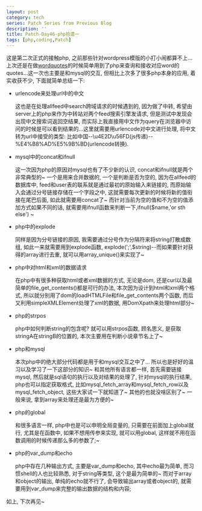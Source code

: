 ```yaml
---
layout: post
category: tech
series: Patch Series from Previous Blog
description: ''
title: Patch-Day46-php拾遗一
tags: [php,coding,Patch]
---
```


这是第二次正式的接触php, 之前那些针对wordpress模版的小打小闹都算不上...上次还是在做<a href="http://zzgary.info/wordquotes/" target="_blank">wordquotes</a>的时候简单用到了php来查询和接收对应word的quotes...这一次也主要是和mysql的交互, 但相比上次多了很多php本身的应用, 着实收获不少, 下面就简单总结一下:

<ul>
    <li>urlencode来处理url中的中文
        <p>这也是在处理allfeed中search跨域请求的时候遇到的, 因为做了中转, 希望由server上的php来作为中转站对两个feed搜索引擎发请求, 但是测试中发现会出现中文搜索词返回空结果, 而实际上我直接用中文作为query在浏览器中访问的时候是可以看到结果的...这里就需要用urlencode对中文进行处理, 将中文转为url中接受的类型: 比如中国--\u4E2D\u56FD(js传递)--%E4%B8%AD%E5%9B%BD(urlencode转换).</p>
    </li>
    <li>mysql中的concat和ifnull
        <p>这一次因为php的原因对mysql也有了不少新的认识, concat和ifnull就是两个非常典型的~ 一个是用来合并数据的, 一个是判断是否为空的, 因为在allfeed的数据库中, feed和user表的联系就是通过最初的原始输入来链接的, 而原始输入会通过分号链接存储在一个字段之中, 这就需要每次更新的时候将新的值衔接在尾巴后面, 如此就需要用concat了~ 而针对当前为空的值和不为空的值添加方式如果不同的话, 就需要用ifnull函数来判断一下,ifnull($name,'or sth else') ~</p>
    </li>
    <li>php中的explode
        <p>同样是因为分号链接的原因, 我需要通过分号作为分隔符来将string打散成数组, 如此一来就需要用到explode函数, explode(';',$string)--而如果要针对获得的array进行去重, 就可以用array_unique()来实现了~</p>
    </li>
    <li>php中对html和xml的数据请求
        <p>在php中有很多种获取html或者xml数据的方式, 无论是dom, 还是curl以及最简单的file_get_contents()都是可行的办法, 本次因为设计到html和xml两个格式, 所以就分别用了dom的loadHTMLFile和file_get_contents两个函数, 而后又利用simpleXMLElement处理了xml的数据, 用DomXpath来处理html部分~</p>
    </li>
    <li>php的strpos
        <p>php中如何判断string的包含呢? 就可以用strpos函数, 顾名思义, 是获取stringA在stringB的位置的, 本次主要用在判断小说章节名上了~</p>
    </li>
    <li>php和mysql
        <p>本次php中的绝大部分代码都是用于和mysql交互之中了... 所以也是好好的温习以及学习了一下这部分的知识~ 和其他所有语言都一样, 首先需要链接mysql, 然后就是sql语句的执行以及对结果的处理了, 针对mysql的执行结果, php也可以指定获取格式, 比如mysql_fetch_array和mysql_fetch_row以及mysql_fetch_object, 这些大家试一下就知道了~ 其他的也就没啥区别了~ 一般来说, 拿到array来处理还是最为方便的~</p>
    </li>
    <li>php的global
        <p>和很多语言一样, php中也是可以申明全局变量的, 只需要在前面加上global就行, 尤其是在函数中, 如果不想用传参来实现, 就可以用global, 这样就不用在函数调用的时候传递那么多的参数了;~</p>
    </li>
    <li>php的var_dump和echo
        <p>php中存在几种输出方式, 主要是var_dump和echo, 其中echo最为简单, 而习惯shell的人也比较熟悉, 对于string等类型, 这个是最为简单的~ 而对于array和object的输出, 单纯的echo就不行了, 会导致输出array或者object的, 就需要用到var_dump来完整的输出数据的结构和内容;</p>
    </li>
</ul>
如上, 下次再见~
